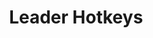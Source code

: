 ---
emoji: 👑
title: Leader Hotkeys
description: Use a leader-key (tmux style) for hotkeys in Obsidian.md
tags: ['project', 'obsidian']
imageUrl: https://raw.githubusercontent.com/tgrosinger/recent-files-obsidian/main/resources/screenshots/sidebar.png
repositoryUrl: https://github.com/tgrosinger/leader-hotkeys-obsidian
url: https://github.com/tgrosinger/leader-hotkeys-obsidian
---